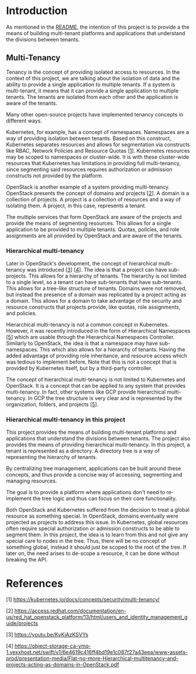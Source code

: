 Introduction
============

As mentioned in the [README](../README/md), the intention of this project is to
provide a the means of building multi-tenant platforms and applications that
understand the divisions between tenants.

## Multi-Tenancy

Tenancy is the concept of providing isolated access to resources. In the context of
this project, we are talking about the isolation of data and the ability to provide
a single application to multiple tenants. If a system is multi-tenant, it means that
it can provide a single application to multiple tenants. The tenants are isolated
from each other and the application is aware of the tenants.

Many other open-source projects have implemented tenancy concepts in different ways.

Kubernetes, for example, has a concept of namespaces. Namespaces are a way of
providing isolation between tenants. Based on this construct, Kubernetes separates
resources and allows for segmentation via constructs like RBAC, Network Policies and
Resource Quotas [[1](https://kubernetes.io/docs/concepts/security/multi-tenancy/)].
Kubernetes resources may be scoped to namespaces or cluster-wide.
It is with these cluster-wide resources that Kubernetes has limitations in providing
full multi-tenancy, since segmenting said resources requires authorization or 
admission constructs not provided by the platform.

OpenStack is another example of a system providing multi-tenancy. OpenStack presents
the concept of domains and projects
[[2](https://access.redhat.com/documentation/en-us/red_hat_openstack_platform/13/html/users_and_identity_management_guide/projects)].
A domain is a collection of projects. A project is a collection of resources and a way
of isolating them. A project, in this case, represents a tenant.

The multiple services that form OpenStack are aware of the projects and provide the
means of segmenting resources. This allows for a single application to be provided
to multiple tenants. Quotas, policies, and role assignments are all provided by
OpenStack and are aware of the tenants.

### Hierarchical multi-tenancy

Later in OpenStack's development, the concept of hierarchical multi-tenancy was
introduced
[[3](https://youtu.be/KvKiAzKSVYs)]
[[4](https://object-storage-ca-ymq-1.vexxhost.net/swift/v1/6e4619c416ff4bd19e1c087f27a43eea/www-assets-prod/presentation-media/Flat-no-more-Hierarchical-multitenancy-and-projects-acting-as-domains-in-OpenStack.pdf)].
The idea is that a project can have sub-projects. This allows for a
hierarchy of tenants. The hierarchy is not limited to a single level, so a tenant
can have sub-tenants that have sub-tenants. This allows for a tree-like structure
of tenants. Domains were not removed, but instead the presence of a domain
was replicated by a project acting as a domain. This allows for a domain to take
advantage of the security and resource constructs that projects provide, like quotas,
role assignments, and policies.

Hierarchical multi-tenancy is not a common concept in Kubernetes. However, it was
recently introduced in the form of Hierarchical Namespaces
[[5](https://youtu.be/j5x6NumP21c)] which are usable through the Hierarchical
Namespaces Controller. Similarly to OpenStack, the idea is that a namespace may
have sub-namespaces. This which also allows for a hierarchy of tenants. Having
the added advantage of providing role inheritance, and resource access which was
tedious to implement before. Note that this is not a concept that is provided by
Kubernetes itself, but by a third-party controller.

The concept of hierarchical multi-tenancy is not limited to Kubernetes and OpenStack.
It is a concept that can be applied to any system that provides multi-tenancy.
In fact, other systems like GCP provide hierarchical multi-tenancy. In GCP the tree
structure is very clear and is represented by the organization, folders, and projects 
[[5](https://cloud.google.com/resource-manager/docs/cloud-platform-resource-hierarchy)].

### Hierarchical multi-tenancy in this project

This project provides the means of building multi-tenant platforms and applications
that understand the divisions between tenants. The project also provides the means
of providing hierarchical multi-tenancy. In this project, a tenant is represented as
a directory. A directory tree is a way of representing the hierarchy of tenants.

By centralizing tree management, applications can be built around these concepts,
and thus provide a concise way of accessing, segmenting and managing resources.

The goal is to provide a platform where applications don't need to re-implement
the tree logic and thus can focus on their core functionality.

Both OpenStack and Kubernetes suffered from the decision to treat a global resource
as something special. In OpenStack, domains eventually were projected as projects
to address this issue. In Kubernetes, global resources often require special
authorization or admission constructs to be able to segment them. In this project,
the idea is to learn from this and not give any special care to nodes in the tree.
Thus, there will be no concept of something global, instead it should just be scoped
to the root of the tree. If later on, the need arises to de-scope a resource, it
can be done without breaking the API.

# References

[1] https://kubernetes.io/docs/concepts/security/multi-tenancy/

[2] https://access.redhat.com/documentation/en-us/red_hat_openstack_platform/13/html/users_and_identity_management_guide/projects

[3] https://youtu.be/KvKiAzKSVYs

[4] https://object-storage-ca-ymq-1.vexxhost.net/swift/v1/6e4619c416ff4bd19e1c087f27a43eea/www-assets-prod/presentation-media/Flat-no-more-Hierarchical-multitenancy-and-projects-acting-as-domains-in-OpenStack.pdf

